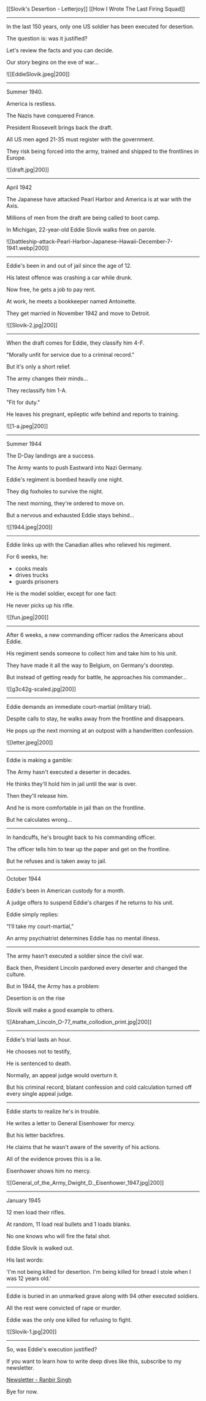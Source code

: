 [[Slovik's Desertion - Letterjoy]] [[How I Wrote The Last Firing Squad]]

---

In the last 150 years, only one US soldier has been executed for desertion. 

The question is: was it justified?

Let's review the facts and you can decide.

Our story begins on the eve of war...

![[EddieSlovik.jpeg|200]]

---

Summer 1940.

America is restless.

The Nazis have conquered France. 

President Roosevelt brings back the draft.

All US men aged 21-35 must register with the government.

They risk being forced into the army, trained and shipped to the frontlines in Europe.

![[draft.jpg|200]]

---

April 1942

The Japanese have attacked Pearl Harbor and America is at war with the Axis.

Millions of men from the draft are being called to boot camp.

In Michigan, 22-year-old Eddie Slovik walks free on parole.

![[battleship-attack-Pearl-Harbor-Japanese-Hawaii-December-7-1941.webp|200]]

---

Eddie's been in and out of jail since the age of 12.

His latest offence was crashing a car while drunk.

Now free, he gets a job to pay rent. 

At work, he meets a bookkeeper named Antoinette.

They get married in November 1942 and move to Detroit.

![[Slovik-2.jpg|200]]

---

When the draft comes for Eddie, they classify him 4-F.

"Morally unfit for service due to a criminal record."

But it's only a short relief.

The army changes their minds...

They reclassify him 1-A.

"Fit for duty."

He leaves his pregnant, epileptic wife behind and reports to training.

![[1-a.jpeg|200]]

---

Summer 1944

The D-Day landings are a success.

The Army wants to push Eastward into Nazi Germany.

Eddie's regiment is bombed heavily one night.

They dig foxholes to survive the night.

The next morning, they're ordered to move on.

But a nervous and exhausted Eddie stays behind...


![[1944.jpeg|200]]

---

Eddie links up with the Canadian allies who relieved his regiment.

For 6 weeks, he:

- cooks meals
- drives trucks
- guards prisoners

He is the model soldier, except for one fact:

He never picks up his rifle.

![[fun.jpeg|200]]

---

After 6 weeks, a new commanding officer radios the Americans about Eddie.

His regiment sends someone to collect him and take him to his unit. 

They have made it all the way to Belgium, on Germany's doorstep.

But instead of getting ready for battle, he approaches his commander...

![[g3c42g-scaled.jpg|200]]

---

Eddie demands an immediate court-martial (military trial).

Despite calls to stay, he walks away from the frontline and disappears.

He pops up the next morning at an outpost with a handwritten confession.

![[letter.jpeg|200]]

---

Eddie is making a gamble:

The Army hasn't executed a deserter in decades.

He thinks they'll hold him in jail until the war is over.

Then they'll release him.

And he is more comfortable in jail than on the frontline.

But he calculates wrong...

---

In handcuffs, he's brought back to his commanding officer.

The officer tells him to tear up the paper and get on the frontline.

But he refuses and is taken away to jail.

---

October 1944

Eddie's been in American custody for a month.

A judge offers to suspend Eddie's charges if he returns to his unit. 

Eddie simply replies:

“I’ll take my court-martial,” 

An army psychiatrist determines Eddie has no mental illness.

---

The army hasn't executed a soldier since the civil war.

Back then, President Lincoln pardoned every deserter and changed the culture. 

But in 1944, the Army has a problem:

Desertion is on the rise

Slovik will make a good example to others.

![[Abraham_Lincoln_O-77_matte_collodion_print.jpg|200]]

---

Eddie's trial lasts an hour.

He chooses not to testify,

He is sentenced to death.

Normally, an appeal judge would overturn it.

But his criminal record, blatant confession and cold calculation turned off every single appeal judge.

---

Eddie starts to realize he's in trouble. 

He writes a letter to General Eisenhower for mercy.

But his letter backfires.

He claims that he wasn't aware of the severity of his actions.

All of the evidence proves this is a lie.

Eisenhower shows him no mercy.

![[General_of_the_Army_Dwight_D._Eisenhower_1947.jpg|200]]

---

January 1945

12 men load their rifles.

At random, 11 load real bullets and 1 loads blanks.

No one knows who will fire the fatal shot.

Eddie Slovik is walked out.

His last words: 

'I'm not being killed for desertion. I'm being killed for bread I stole when I was 12 years old.'

---

Eddie is buried in an unmarked grave along with 94 other executed soldiers.

All the rest were convicted of rape or murder.

Eddie was the only one killed for refusing to fight.

![[Slovik-1.jpg|200]]

---

So, was Eddie's execution justified?

If you want to learn how to write deep dives like this, subscribe to my newsletter.

[Newsletter - Ranbir Singh](https://ranbir.co/Newsletter)

Bye for now.